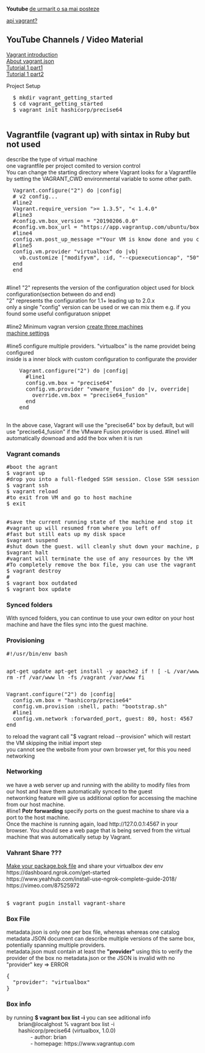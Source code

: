 <p><b>Youtube </b><a href="https://www.youtube.com/watch?v=jj6gJ8ulsiM&list=PLLhEJK7fQIxCBqSuBhph22GTeq7HHdxB5">de urmarit o sa mai posteze</a></p>    

[api vagrant?](https://searchitoperations.techtarget.com/tutorial/Create-Vagrant-boxes-with-Packer-for-rapid-IT-environment-builds)


<h2>YouTube Channels / Video Material</h2>
<p>
  <a href="https://www.youtube.com/watch?v=vBreXjkizgo&t=2376s">Vagrant introduction</a><br>
  <a href="https://blog.scottlowe.org/2016/01/18/multi-machine-vagrant-json/">About vagrant.json</a><br>
  <a href="https://www.youtube.com/watch?v=sjV4JdAw-Vs">Tutorial 1 part1</a><br>
  <a href="https://www.youtube.com/watch?v=X8iC5Q5lKLg">Tutorial 1 part2 </a><br>
  
  <p>Project Setup</p>
  <pre>
  $ mkdir vagrant_getting_started
  $ cd vagrant_getting_started
  $ vagrant init hashicorp/precise64
  </pre>
  
<h2>Vagrantfile (vagrant up) with sintax in Ruby but not used</h2>
<p>
  describe the type of virtual machine<br>
  one vagrantfile per project comited to version control<br>
  You can change the starting directory where Vagrant looks for a Vagrantfile by setting the VAGRANT_CWD environmental variable to some other path.<br>
</p> 
  
  <pre>
  Vagrant.configure("2") do |config|
  # v2 config...
  #line2
  Vagrant.require_version ">= 1.3.5", "< 1.4.0"
  #line3
  #config.vm.box_version = "20190206.0.0"
  #config.vm.box_url = "https://app.vagrantup.com/ubuntu/boxes/trusty64"
  #line4
  config.vm.post_up_message ="Your VM is know done and you can enter in by using vagrant ssh"
  #line5  
  config.vm.provider "virtualbox" do |vb|
    vb.customize ["modifyvm", :id, "--cpuexecutioncap", "50"]
  end  
  end
  </pre>
<p>  
    #line1 "2" represents the version of the configuration object used for block configuration(section between do and end)<br>
    "2" represents the configuration for 1.1+ leading up to 2.0.x <br>
    only a single "config" version can be used or we can mix them e.g. if you found some useful configuratuon snippet <br>
    <br>
    #line2 Minimum vagran version 
    <a href="https://www.vagrantup.com/docs/vagrantfile/tips.html">create three machines</a><br>
    <a href="https://www.vagrantup.com/docs/vagrantfile/machine_settings.html">machine settings</a><br>
    <br>
    #line5 configure multiple providers. "virtualbox" is the name providet being configured<br>
        inside is a inner block with custom configuration to configurate the provider<br>
 </p>
    <pre>
    Vagrant.configure("2") do |config|
      #line1
      config.vm.box = "precise64"
      config.vm.provider "vmware_fusion" do |v, override|
        override.vm.box = "precise64_fusion"
      end
    end
    </pre>
<p>
  In the above case, Vagrant will use the "precise64" box by default, but will use "precise64_fusion" if the VMware Fusion provider is used.
  #line1 will automatically downoad and add the box when it is run
</p>
  
<h3>Vagrant comands</h3>
<pre>
#boot the agrant
$ vagrant up
#drop you into a full-fledged SSH session. Close SSH session can be done with CTRL+D
$ vagrant ssh
$ vagrant reload
#to exit from VM and go to host machine
$ exit
<br>
#save the current running state of the machine and stop it
#vagrant up will resumed from where you left off
#fast but still eats up my disk space
$vagrant suspend
#shut down the guest. will cleanly shut down your machine, preserving the contents of disk but it take extra time to start and also consume disk space
$vagrant halt
#vagrant will terminate the use of any resources by the VM
#To completely remove the box file, you can use the vagrant box remove command
$ vagrant destroy
#
$ vagrant box outdated
$ vagrant box update
</pre>

<h3>Synced folders</h3>
With synced folders, you can continue to use your own editor on your host machine and have the files sync into the guest machine.<br>

<h3>Provisioning</h3>
<pre>
#!/usr/bin/env bash

apt-get update
apt-get install -y apache2
if ! [ -L /var/www ]; then
  rm -rf /var/www
  ln -fs /vagrant /var/www
fi
</pre>

<pre>
Vagrant.configure("2") do |config|
  config.vm.box = "hashicorp/precise64"
  config.vm.provision :shell, path: "bootstrap.sh"
  #line1
  config.vm.network :forwarded_port, guest: 80, host: 4567
end
</pre>
<p>
to reload the vagrant call "$ vagrant reload --provision" which will restart the VM skipping the initial import step<br>
you cannot see the website from your own browser yet, for this you need networking
</p>

<h3>Networking</h3>
<p>
we have a web server up and running with the ability to modify files from our host and have them automatically synced to the guest<br>
networrking feature will give us additional option for accessing the machine from our host machine.<br>
#line1 <b>Potr forwarding</b> specify ports on the guest machine to share via a port to the host machine.<br>
Once the machine is running again, load http://127.0.0.1:4567 in your browser. You should see a web page that is being served from the virtual machine that was automatically setup by Vagrant.

<h3>Vahrant Share ???</h3>
<p><a href="https://www.youtube.com/watch?v=eSxTRhMIoz8">Make your package.bok file</a> and share your virtualbox dev env<br>
https://dashboard.ngrok.com/get-started    <br>
https://www.yeahhub.com/install-use-ngrok-complete-guide-2018/ <br>
https://vimeo.com/87525972 <br>
</p>
<pre> 
$ vagrant pugin install vagrant-share
</pre>
</p>

<h3>Box File</h3>
<p>
metadata.json  is only one per box file, whereas whereas one catalog metadata JSON document can describe multiple versions of the same box, potentially spanning multiple providers.<br>
metadata.json must contain at least the <b>"provider"</b> using this to verify the provider of the box
no metadata.json or the JSON is invalid with no "provider" key => ERROR
<pre>
{
  "provider": "virtualbox"
}
</pre>
</p>

<h3>Box info</h3>
<p>
by running <b>$ vagrant box list -i</b> you can see aditional info<br>
&nbsp; &nbsp; &nbsp; &nbsp; brian@localghost % vagrant box list -i<br>
&nbsp; &nbsp; &nbsp; &nbsp; hashicorp/precise64     (virtualbox, 1.0.0)<br>
&nbsp; &nbsp; &nbsp; &nbsp; &nbsp; &nbsp; &nbsp; &nbsp;   - author: brian<br>
&nbsp; &nbsp; &nbsp; &nbsp; &nbsp; &nbsp; &nbsp; &nbsp;  - homepage: https://www.vagrantup.com<br>
</p>


